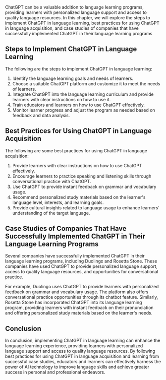 
ChatGPT can be a valuable addition to language learning programs, providing learners with personalized language support and access to quality language resources. In this chapter, we will explore the steps to implement ChatGPT in language learning, best practices for using ChatGPT in language acquisition, and case studies of companies that have successfully implemented ChatGPT in their language learning programs.

Steps to Implement ChatGPT in Language Learning
-----------------------------------------------

The following are the steps to implement ChatGPT in language learning:

1. Identify the language learning goals and needs of learners.
2. Choose a suitable ChatGPT platform and customize it to meet the needs of learners.
3. Integrate ChatGPT into the language learning curriculum and provide learners with clear instructions on how to use it.
4. Train educators and learners on how to use ChatGPT effectively.
5. Monitor learner progress and adjust the program as needed based on feedback and data analysis.

Best Practices for Using ChatGPT in Language Acquisition
--------------------------------------------------------

The following are some best practices for using ChatGPT in language acquisition:

1. Provide learners with clear instructions on how to use ChatGPT effectively.
2. Encourage learners to practice speaking and listening skills through conversational practice with ChatGPT.
3. Use ChatGPT to provide instant feedback on grammar and vocabulary usage.
4. Recommend personalized study materials based on the learner's language level, interests, and learning goals.
5. Provide cultural insights related to language usage to enhance learners' understanding of the target language.

Case Studies of Companies That Have Successfully Implemented ChatGPT in Their Language Learning Programs
--------------------------------------------------------------------------------------------------------

Several companies have successfully implemented ChatGPT in their language learning programs, including Duolingo and Rosetta Stone. These companies have used ChatGPT to provide personalized language support, access to quality language resources, and opportunities for conversational practice.

For example, Duolingo uses ChatGPT to provide learners with personalized feedback on grammar and vocabulary usage. The platform also offers conversational practice opportunities through its chatbot feature. Similarly, Rosetta Stone has incorporated ChatGPT into its language learning program, providing learners with instant feedback on their pronunciation and offering personalized study materials based on the learner's needs.

Conclusion
----------

In conclusion, implementing ChatGPT in language learning can enhance the language learning experience, providing learners with personalized language support and access to quality language resources. By following best practices for using ChatGPT in language acquisition and learning from successful case studies, educators and learners can effectively harness the power of AI technology to improve language skills and achieve greater success in personal and professional endeavors.
